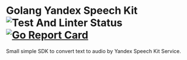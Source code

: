 # Golang Yandex Speech Kit ![Test And Linter Status](https://github.com/zemags/golang-yandex-speech-kit/actions/workflows/pipeline.yml/badge.svg) [![Go Report Card](https://goreportcard.com/badge/github.com/zemags/golang-yandex-speech-kit)](https://goreportcard.com/report/github.com/zemags/golang-yandex-speech-kit)


Small simple SDK to convert text to audio by Yandex Speech Kit Service.